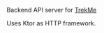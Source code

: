 Backend API server for [TrekMe](https://github.com/peterLaurence/TrekMe)

Uses Ktor as HTTP framework.